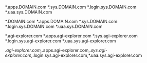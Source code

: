 *.apps.DOMAIN.com
*.sys.DOMAIN.com
*.login.sys.DOMAIN.com
*.uaa.sys.DOMAIN.com

*.DOMAIN.com *.apps.DOMAIN.com *.sys.DOMAIN.com *.login.sys.DOMAIN.com *.uaa.sys.DOMAIN.com

*.agi-explorer.com *.apps.agi-explorer.com *.sys.agi-explorer.com *.login.sys.agi-explorer.com *.uaa.sys.agi-explorer.com


*.agi-explorer.com,*.apps.agi-explorer.com,*.sys.agi-explorer.com,*.login.sys.agi-explorer.com,*.uaa.sys.agi-explorer.com